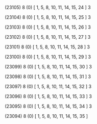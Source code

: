 (23105) 8 (0) [ 1, 5, 8, 10, 11, 14, 15, 24 ] 3 


(23104) 8 (0) [ 1, 5, 8, 10, 11, 14, 15, 25 ] 3 


(23103) 8 (0) [ 1, 5, 8, 10, 11, 14, 15, 26 ] 3 


(23102) 8 (0) [ 1, 5, 8, 10, 11, 14, 15, 27 ] 3 


(23101) 8 (0) [ 1, 5, 8, 10, 11, 14, 15, 28 ] 3 


(23100) 8 (0) [ 1, 5, 8, 10, 11, 14, 15, 29 ] 3 


(23099) 8 (0) [ 1, 5, 8, 10, 11, 14, 15, 30 ] 3 


(23098) 8 (0) [ 1, 5, 8, 10, 11, 14, 15, 31 ] 3 


(23097) 8 (0) [ 1, 5, 8, 10, 11, 14, 15, 32 ] 3 


(23096) 8 (0) [ 1, 5, 8, 10, 11, 14, 15, 33 ] 3 


(23095) 8 (0) [ 1, 5, 8, 10, 11, 14, 15, 34 ] 3 


(23094) 8 (0) [ 1, 5, 8, 10, 11, 14, 15, 35 ]  


